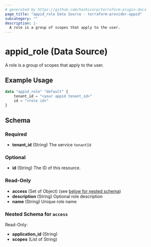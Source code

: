 ```yaml
---
# generated by https://github.com/hashicorp/terraform-plugin-docs
page_title: "appid_role Data Source - terraform-provider-appid"
subcategory: ""
description: |-
  A role is a group of scopes that apply to the user.
---
```


# appid_role (Data Source)

A role is a group of scopes that apply to the user.

## Example Usage

```terraform
data "appid_role" "default" {
    tenant_id = "<your appid tenant_id>"
    id = "<role id>"
}
```

<!-- schema generated by tfplugindocs -->
## Schema

### Required

- **tenant_id** (String) The service `tenantId`

### Optional

- **id** (String) The ID of this resource.

### Read-Only

- **access** (Set of Object) (see [below for nested schema](#nestedatt--access))
- **description** (String) Optional role description
- **name** (String) Unique role name

<a id="nestedatt--access"></a>
### Nested Schema for `access`

Read-Only:

- **application_id** (String)
- **scopes** (List of String)


